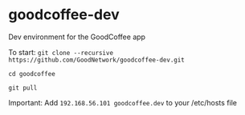 # goodcoffee-dev
Dev environment for the GoodCoffee app

To start:
`git clone --recursive https://github.com/GoodNetwork/goodcoffee-dev.git`

`cd goodcoffee`

`git pull`

Important:
Add `192.168.56.101 goodcoffee.dev` to your /etc/hosts file
